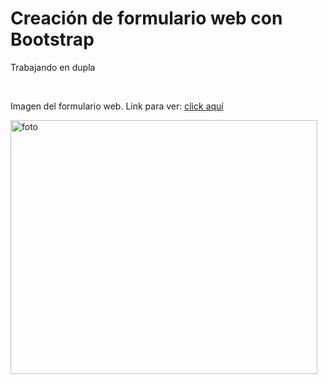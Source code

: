 <h1>Creación de formulario web con Bootstrap</h1>
<p>Trabajando en dupla</p>
<br>
<p>Imagen del formulario web. Link para ver: <a href="https://liliana993.github.io/bootstrap1/">click aquí</a></p>

<img width="491" height="406" alt="foto" src="https://github.com/user-attachments/assets/25b1af44-0dfa-4471-b900-440503bed70e" />
